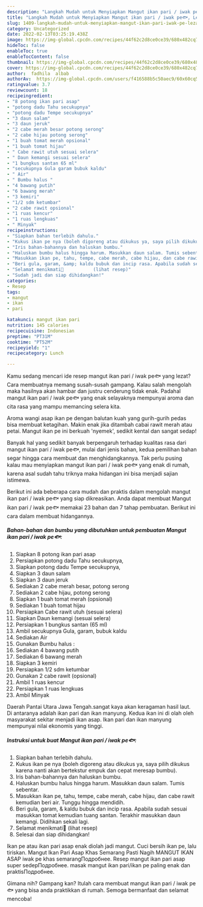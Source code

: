 ```yaml
---
description: "Langkah Mudah untuk Menyiapkan Mangut ikan pari / iwak pe🐟, Lezat"
title: "Langkah Mudah untuk Menyiapkan Mangut ikan pari / iwak pe🐟, Lezat"
slug: 1409-langkah-mudah-untuk-menyiapkan-mangut-ikan-pari-iwak-pe-lezat
category: Uncategorized
date: 2022-02-13T03:25:19.438Z
image: https://img-global.cpcdn.com/recipes/44f62c2d8ce0ce39/680x482cq70/mangut-ikan-pari-iwak-pe-foto-resep-utama.jpg
hideToc: false
enableToc: true
enableTocContent: false
thumbnail: https://img-global.cpcdn.com/recipes/44f62c2d8ce0ce39/680x482cq70/mangut-ikan-pari-iwak-pe-foto-resep-utama.jpg
cover: https://img-global.cpcdn.com/recipes/44f62c2d8ce0ce39/680x482cq70/mangut-ikan-pari-iwak-pe-foto-resep-utama.jpg
author:  fadhila  albab
authorAv:  https://img-global.cpcdn.com/users/f416588b5c50aec9/60x60cq50/avatar.jpg
ratingvalue: 3.7
reviewcount: 18
recipeingredient:
- "8 potong ikan pari asap"
- "potong dadu Tahu secukupnya"
- "potong dadu Tempe secukupnya"
- "3 daun salam"
- "3 daun jeruk"
- "2 cabe merah besar potong serong"
- "2 cabe hijau potong serong"
- "1 buah tomat merah opsional"
- "1 buah tomat hijau"
- " Cabe rawit utuh sesuai selera"
- " Daun kemangi sesuai selera"
- "1 bungkus santan 65 ml"
- "secukupnya Gula garam bubuk kaldu"
- " Air"
- " Bumbu halus "
- "4 bawang putih"
- "6 bawang merah"
- "3 kemiri"
- "1/2 sdm ketumbar"
- "2 cabe rawit opsional"
- "1 ruas kencur"
- "1 ruas lengkuas"
- " Minyak"
recipeinstructions:
- "Siapkan bahan terlebih dahulu."
- "Kukus ikan pe nya (boleh digoreng atau dikukus ya, saya pilih dikukus karena nanti akan bertekstur empuk dan cepat meresap bumbu)."
- "Iris bahan-bahannya dan haluskan bumbu."
- "Haluskan bumbu halus hingga harum. Masukkan daun salam. Tumis sebentar."
- "Masukkan ikan pe, tahu, tempe, cabe merah, cabe hijau, dan cabe rawit kemudian beri air. Tunggu hingga mendidih."
- "Beri gula, garam, &amp; kaldu bubuk dan incip rasa. Apabila sudah sesuai masukkan tomat kemudian tuang santan. Terakhir masukkan daun kemangi. Didihkan sekali lagi."
- "Selamat menikmati🤗           (lihat resep)"
- "Sudah jadi dan siap dihidangkan!"
categories:
- Resep
tags:
- mangut
- ikan
- pari

katakunci: mangut ikan pari 
nutrition: 145 calories
recipecuisine: Indonesian
preptime: "PT31M"
cooktime: "PT52M"
recipeyield: "1"
recipecategory: Lunch

---
```



Kamu sedang mencari ide resep mangut ikan pari / iwak pe🐟 yang lezat? Cara membuatnya memang susah-susah gampang. Kalau salah mengolah maka hasilnya akan hambar dan justru cenderung tidak enak. Padahal mangut ikan pari / iwak pe🐟 yang enak selayaknya mempunyai aroma dan cita rasa yang mampu memancing selera kita.


Aroma wangi asap ikan pe dengan balutan kuah yang gurih-gurih pedas bisa membuat ketagihan. Makin enak jika ditambah cabai rawit merah atau petai. Mangut ikan pe ini berkuah &#39;nyemek&#39;, sedikit kental dan sangat sedap!

Banyak hal yang sedikit banyak berpengaruh terhadap kualitas rasa dari mangut ikan pari / iwak pe🐟, mulai dari jenis bahan, kedua pemilihan bahan segar hingga cara membuat dan menghidangkannya. Tak perlu pusing kalau mau menyiapkan mangut ikan pari / iwak pe🐟 yang enak di rumah, karena asal sudah tahu triknya maka hidangan ini bisa menjadi sajian istimewa.


Berikut ini ada beberapa cara mudah dan praktis dalam mengolah mangut ikan pari / iwak pe🐟 yang siap dikreasikan. Anda dapat membuat Mangut ikan pari / iwak pe🐟 memakai 23 bahan dan 7 tahap pembuatan. Berikut ini cara dalam membuat hidangannya.

<!--inarticleads1-->

##### Bahan-bahan dan bumbu yang dibutuhkan untuk pembuatan Mangut ikan pari / iwak pe🐟:

1. Siapkan 8 potong ikan pari asap
1. Persiapkan potong dadu Tahu secukupnya,
1. Siapkan potong dadu Tempe secukupnya,
1. Siapkan 3 daun salam
1. Siapkan 3 daun jeruk
1. Sediakan 2 cabe merah besar, potong serong
1. Sediakan 2 cabe hijau, potong serong
1. Siapkan 1 buah tomat merah (opsional)
1. Sediakan 1 buah tomat hijau
1. Persiapkan  Cabe rawit utuh (sesuai selera)
1. Siapkan  Daun kemangi (sesuai selera)
1. Persiapkan 1 bungkus santan (65 ml)
1. Ambil secukupnya Gula, garam, bubuk kaldu
1. Sediakan  Air
1. Gunakan  Bumbu halus :
1. Sediakan 4 bawang putih
1. Sediakan 6 bawang merah
1. Siapkan 3 kemiri
1. Persiapkan 1/2 sdm ketumbar
1. Gunakan 2 cabe rawit (opsional)
1. Ambil 1 ruas kencur
1. Persiapkan 1 ruas lengkuas
1. Ambil  Minyak


Daerah Pantai Utara Jawa Tengah.sangat kaya akan keragaman hasil laut. Di antaranya adalah ikan pari dan ikan manyung. Kedua ikan ini di olah oleh masyarakat sekitar menjadi ikan asap. Ikan pari dan ikan manyung mempunyai nilai ekonomis yang tinggi. 

<!--inarticleads2-->

##### Instruksi untuk buat Mangut ikan pari / iwak pe🐟:

1. Siapkan bahan terlebih dahulu.
1. Kukus ikan pe nya (boleh digoreng atau dikukus ya, saya pilih dikukus karena nanti akan bertekstur empuk dan cepat meresap bumbu).
1. Iris bahan-bahannya dan haluskan bumbu.
1. Haluskan bumbu halus hingga harum. Masukkan daun salam. Tumis sebentar.
1. Masukkan ikan pe, tahu, tempe, cabe merah, cabe hijau, dan cabe rawit kemudian beri air. Tunggu hingga mendidih.
1. Beri gula, garam, &amp; kaldu bubuk dan incip rasa. Apabila sudah sesuai masukkan tomat kemudian tuang santan. Terakhir masukkan daun kemangi. Didihkan sekali lagi.
1. Selamat menikmati🤗           (lihat resep)
1. Selesai dan siap dihidangkan!

Ikan pe atau ikan pari asap enak diolah jadi mangut. Cuci bersih ikan pe, lalu tiriskan. Mangut Ikan Pari Asap Khas Semarang Pasti Nagih MANGUT IKAN ASAP iwak pe khas semarangПодробнее. Resep mangut ikan pari asap super sedepПодробнее. masak mangut ikan pari/ikan pe paling enak dan praktisПодробнее. 

Gimana nih? Gampang kan? Itulah cara membuat mangut ikan pari / iwak pe🐟 yang bisa anda praktikkan di rumah. Semoga bermanfaat dan selamat mencoba!
